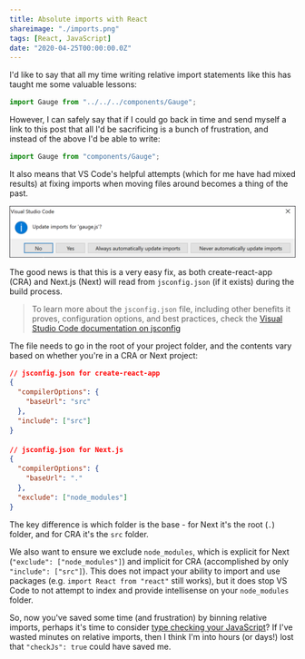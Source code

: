 ```yaml
---
title: Absolute imports with React
shareimage: "./imports.png"
tags: [React, JavaScript]
date: "2020-04-25T00:00:00.0Z"
---
```


I'd like to say that all my time writing relative import statements like this has taught me some valuable lessons:

```js
import Gauge from "../../../components/Gauge";
```

However, I can safely say that if I could go back in time and send myself a link to this post that all I'd be sacrificing is a bunch of frustration, and instead of the above I'd be able to write:

```js
import Gauge from "components/Gauge";
```

It also means that VS Code's helpful attempts (which for me have had mixed results) at fixing imports when moving files around becomes a thing of the past.

![VS Code updating imports](./imports.png)

The good news is that this is a very easy fix, as both create-react-app (CRA) and Next.js (Next) will read from `jsconfig.json` (if it exists) during the build process.

> To learn more about the `jsconfig.json` file, including other benefits it proves, configuration options, and best practices, check the [Visual Studio Code documentation on jsconfig][jsconfig docs]

The file needs to go in the root of your project folder, and the contents vary based on whether you're in a CRA or Next project:

```json
// jsconfig.json for create-react-app
{
  "compilerOptions": {
    "baseUrl": "src"
  },
  "include": ["src"]
}

// jsconfig.json for Next.js
{
  "compilerOptions": {
    "baseUrl": "."
  },
  "exclude": ["node_modules"]
}
```

The key difference is which folder is the base - for Next it's the root (`.`) folder, and for CRA it's the `src` folder.

We also want to ensure we exclude `node_modules`, which is explicit for Next (`"exclude": ["node_modules"]`) and implicit for CRA (accomplished by only `"include": ["src"]`). This does not impact your ability to import and use packages (e.g. `import React from "react"` still works), but it does stop VS Code to not attempt to index and provide intellisense on your `node_modules` folder.

So, now you've saved some time (and frustration) by binning relative imports, perhaps it's time to consider [type checking your JavaScript][type check js]? If I've wasted minutes on relative imports, then I think I'm into hours (or days!) lost that `"checkJs": true` could have saved me.

[jsconfig docs]: https://code.visualstudio.com/docs/languages/jsconfig
[type check js]: https://code.visualstudio.com/docs/nodejs/working-with-javascript#_type-checking-javascript
